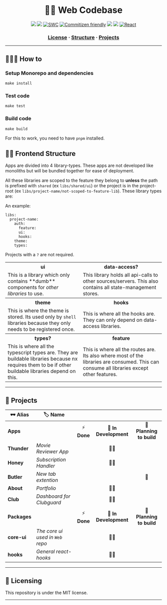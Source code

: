 

<div align="center">

🧑‍💻 Web Codebase
===========

<div id="tech-used"></div>

![](https://img.shields.io/badge/Jest-C21325?style=for-the-badge&logo=jest&logoColor=white)
![](https://img.shields.io/badge/nestjs-E0234E?style=for-the-badge&logo=nestjs&logoColor=white)
[![SWC](https://img.shields.io/badge/-swc-brightgreen.svg?style=for-the-badge&color=yellow&logo=swc&logoColor=black)](https://swc.rs)
[![Commitizen friendly](https://img.shields.io/badge/commitizen_friendly-brightgreen.svg?style=for-the-badge&color=green)](http://commitizen.github.io/cz-cli)
![](https://img.shields.io/badge/Yarn-2C8EBB?style=for-the-badge&logo=yarn&logoColor=white)
![](https://img.shields.io/badge/eslint-3A33D1?style=for-the-badge&logo=eslint&logoColor=white)
[![React](https://img.shields.io/badge/React-20232A?style=for-the-badge&logo=react&logoColor=61DAFB)](https://reactjs.org)


### [License](//mit-license.org) **·** [Structure](#-frontend-structure) **·** [Projects](#-projects)

</div>

---

## 🤷🏼‍♂️ How to
### Setup Monorepo and dependencies

```shell
make install
```

### Test code
```shell
make test
```
### Build code
```shell
make build
```

For this to work, you need to have `pnpm` installed.


## 👷🏻 Frontend Structure

Apps are divided into 4 library-types. These apps are not developed like monoliths but will be bundled together for ease of deployment.

All these libraries are scoped to the feature they belong to **unless** the path is prefixed with `shared` (ex `libs/shared/ui`) or the project is in the project-root (ex `libs/project-name/not-scoped-to-feature-lib`). These library types are:

An example:
```
libs:
  project-name:
    auth:
      feature:
      ui:
      hooks:
    theme:
    types:
```

Projects with a `?` are not required.



<table>
  <tr>
    <th>ui</th>
    <th>data-access?</th>
  </tr>
  <tr>
      <td>
        This is a library which only contains **dumb** components for <i>other libraries</i> to use.
      </td>
      <td>
        This library holds all api-calls to other sources/servers. This also contains all state-management stores.
      </td>
  </tr>
  <tr>
    <th>
      theme
    </th>
      <th>
      hooks
    </th>
  </tr>
  <tr>
    <td>
    This is where the theme is stored. Its used only by <code>shell</code> libraries because they only needs to be registered once.
    </td>
    <td>
      This is where all the hooks are. They can only depend on data-access libraries.
    </td>
<tr>
    <th>
      types?
    </th>
    <th>
      feature
    </th>
  </tr>
  <tr>

  <td>
    This is where all the typescript types are. They are buildable libraries because nx requires them to be if other buildable libraries depend on this.
  </td>
  <td>
    This is where all the routes are. Its also where most of the libraries are consumed. This can consume all libraries except other features.
  </td>
  </tr>

</table>

---

## 🔧 Projects

| 🕶️ Alias              | 🏷️ Name                   |              |                           |                           |
| --------------------- | -------------------------- | :----------: | :-----------------------: | :-----------------------: |
| **Apps**              |                            |  ⚡ **Done** |     🚧 **In Development** | 🤔 **Planning to build** |
| **Thunder**           | _Movie Reviewer App_       |               |           👷🏾             |                           |
| **Honey**             | _Subscription Handler_     |               |           👷🏾             |                           |
| **Butler**            | _New tab extention_        |               |                          |            🚦             |
| **About**                | _Portfolio_                |               |           👷🏾              |                           |
| **Club**              | _Dashboard for Clubguard_  |               |             👷🏾             |                         |
| **Packages**        |                            | ⚡ **Done**   | 🚧 **In Development**    | 🤔 **Planning to build** |
| **core-ui**          | _The core ui used in `Web` repo_          |               |           👷🏾             |                           |
| **hooks**             | _General react-hooks_|               |           👷🏾             |                           |

---


## 📜 Licensing
This repository is under the MIT license.

---
